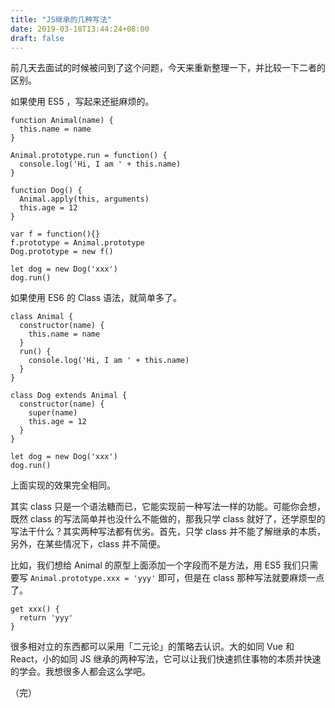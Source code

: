 ```yaml
---
title: "JS继承的几种写法"
date: 2019-03-18T13:44:24+08:00
draft: false
---
```


前几天去面试的时候被问到了这个问题，今天来重新整理一下，并比较一下二者的区别。

<!--more-->

如果使用 ES5 ，写起来还挺麻烦的。

```
function Animal(name) {
  this.name = name
}

Animal.prototype.run = function() {
  console.log('Hi, I am ' + this.name)
}

function Dog() {
  Animal.apply(this, arguments)
  this.age = 12
}

var f = function(){}
f.prototype = Animal.prototype
Dog.prototype = new f()

let dog = new Dog('xxx')
dog.run()
```

如果使用 ES6 的 Class 语法，就简单多了。

```
class Animal {
  constructor(name) {
    this.name = name
  }
  run() {
    console.log('Hi, I am ' + this.name)
  }
}

class Dog extends Animal {
  constructor(name) {
    super(name)
    this.age = 12
  }
}

let dog = new Dog('xxx')
dog.run()
```

上面实现的效果完全相同。

其实 class 只是一个语法糖而已，它能实现前一种写法一样的功能。可能你会想，既然 class 的写法简单并也没什么不能做的，那我只学 class 就好了，还学原型的写法干什么？其实两种写法都有优劣。首先，只学 class 并不能了解继承的本质，另外，在某些情况下，class 并不简便。

比如，我们想给 Animal 的原型上面添加一个字段而不是方法，用 ES5 我们只需要写 `Animal.prototype.xxx = 'yyy'` 即可，但是在 class 那种写法就要麻烦一点了。

```
get xxx() {
  return 'yyy'
}
```

很多相对立的东西都可以采用「二元论」的策略去认识。大的如同 Vue 和 React，小的如同 JS 继承的两种写法，它可以让我们快速抓住事物的本质并快速的学会。我想很多人都会这么学吧。

（完）
